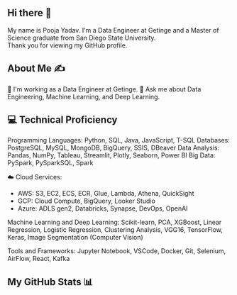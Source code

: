 ## Hi there 👋
My name is Pooja Yadav. I'm a Data Engineer at Getinge and a Master of Science graduate from San Diego State University. <br>
Thank you for viewing my GitHub profile.

## About Me ✍
🔭 I'm working as a Data Engineer at Getinge.
💬 Ask me about Data Engineering, Machine Learning, and Deep Learning.

## 💻 Technical Proficiency
Programming Languages: Python, SQL, Java, JavaScript, T-SQL
Databases: PostgreSQL, MySQL, MongoDB, BigQuery, SSIS, DBeaver
Data Analysis: Pandas, NumPy, Tableau, Streamlit, Plotly, Seaborn, Power BI
Big Data: PySpark, PySparkSQL, Spark

☁️ Cloud Services:
 - AWS: S3, EC2, ECS, ECR, Glue, Lambda, Athena, QuickSight
 - GCP: Cloud Compute, BigQuery, Looker Studio
 - Azure: ADLS gen2, Databricks, Synapse, DevOps, OpenAI

Machine Learning and Deep Learning: Scikit-learn, PCA, XGBoost, Linear Regression, Logistic Regression, Clustering Analysis, VGG16, TensorFlow, Keras, Image Segmentation (Computer Vision)

Tools and Frameworks: Jupyter Notebook, VSCode, Docker, Git, Selenium, AirFlow, React, Kafka

## My GitHub Stats 📊
